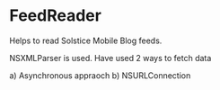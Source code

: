 FeedReader
==========

Helps to read Solstice Mobile Blog feeds.

NSXMLParser is used. Have used 2 ways to fetch data 

a) Asynchronous appraoch
b) NSURLConnection

